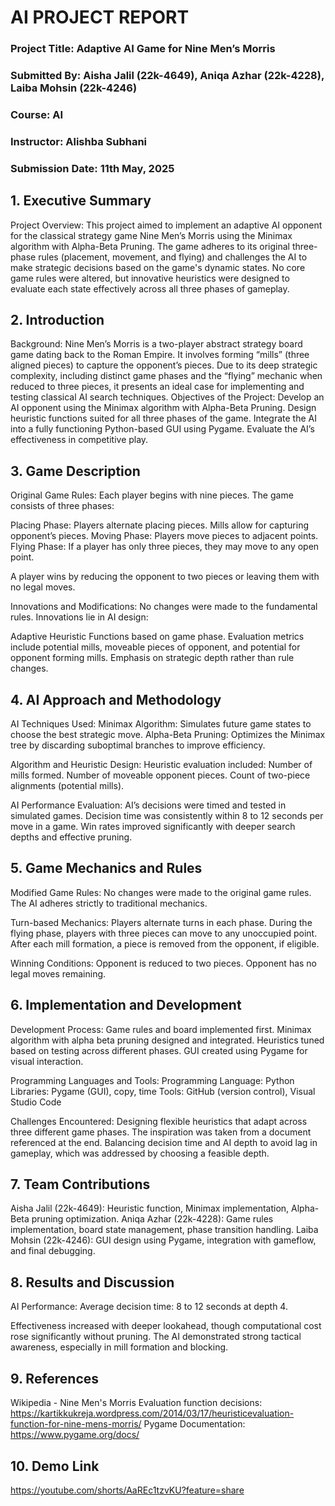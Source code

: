 # AI PROJECT REPORT
### Project Title: Adaptive AI Game for Nine Men’s Morris
### Submitted By: Aisha Jalil (22k-4649), Aniqa Azhar (22k-4228), Laiba Mohsin (22k-4246)
### Course: AI
### Instructor: Alishba Subhani
### Submission Date: 11th May, 2025

## 1. Executive Summary
Project Overview:
This project aimed to implement an adaptive AI opponent for the classical strategy game Nine Men’s Morris using the Minimax algorithm with Alpha-Beta Pruning. The game adheres to its original three-phase rules (placement, movement, and flying) and challenges the AI to make strategic decisions based on the game's dynamic states. No core game rules were altered, but innovative heuristics were designed to evaluate each state effectively across all three phases of gameplay.
## 2. Introduction
Background:
Nine Men’s Morris is a two-player abstract strategy board game dating back to the Roman Empire. It involves forming “mills” (three aligned pieces) to capture the opponent’s pieces. Due to its deep strategic complexity, including distinct game phases and the “flying” mechanic when reduced to three pieces, it presents an ideal case for implementing and testing classical AI search techniques.
Objectives of the Project:
Develop an AI opponent using the Minimax algorithm with Alpha-Beta Pruning.
Design heuristic functions suited for all three phases of the game.
Integrate the AI into a fully functioning Python-based GUI using Pygame.
Evaluate the AI’s effectiveness in competitive play.
## 3. Game Description
Original Game Rules:
Each player begins with nine pieces.
The game consists of three phases:


Placing Phase: Players alternate placing pieces. Mills allow for capturing opponent’s pieces.
Moving Phase: Players move pieces to adjacent points.
Flying Phase: If a player has only three pieces, they may move to any open point.


A player wins by reducing the opponent to two pieces or leaving them with no legal moves.


Innovations and Modifications:
No changes were made to the fundamental rules.
Innovations lie in AI design:


Adaptive Heuristic Functions based on game phase.
Evaluation metrics include potential mills, moveable pieces of opponent, and potential for opponent forming mills.
Emphasis on strategic depth rather than rule changes.


## 4. AI Approach and Methodology
AI Techniques Used:
Minimax Algorithm: Simulates future game states to choose the best strategic move.
Alpha-Beta Pruning: Optimizes the Minimax tree by discarding suboptimal branches to improve efficiency.


Algorithm and Heuristic Design:
 Heuristic evaluation included:
Number of mills formed.
Number of moveable opponent pieces.
Count of two-piece alignments (potential mills).


AI Performance Evaluation:
AI’s decisions were timed and tested in simulated games.
Decision time was consistently within 8 to 12 seconds per move in a game.
Win rates improved significantly with deeper search depths and effective pruning.



## 5. Game Mechanics and Rules
Modified Game Rules:
No changes were made to the original game rules.
The AI adheres strictly to traditional mechanics.


Turn-based Mechanics:
Players alternate turns in each phase.
During the flying phase, players with three pieces can move to any unoccupied point.
After each mill formation, a piece is removed from the opponent, if eligible.


Winning Conditions:
Opponent is reduced to two pieces.
Opponent has no legal moves remaining.

## 6. Implementation and Development
Development Process:
Game rules and board implemented first.
Minimax algorithm with alpha beta pruning designed and integrated.
Heuristics tuned based on testing across different phases.
GUI created using Pygame for visual interaction.


Programming Languages and Tools:
Programming Language: Python
Libraries: Pygame (GUI), copy, time
Tools: GitHub (version control), Visual Studio Code


Challenges Encountered:
Designing flexible heuristics that adapt across three different game phases. The inspiration was taken from a document referenced at the end.
Balancing decision time and AI depth to avoid lag in gameplay, which was addressed by choosing a feasible depth.








## 7. Team Contributions
Aisha Jalil (22k-4649): Heuristic function, Minimax implementation, Alpha-Beta pruning optimization.
Aniqa Azhar (22k-4228): Game rules implementation, board state management, phase transition handling.
Laiba Mohsin (22k-4246): GUI design using Pygame, integration with gameflow, and final debugging.


## 8. Results and Discussion
AI Performance:
Average decision time: 8 to 12 seconds at depth 4.

Effectiveness increased with deeper lookahead, though computational cost rose significantly without pruning.
The AI demonstrated strong tactical awareness, especially in mill formation and blocking.


## 9. References
Wikipedia - Nine Men's Morris
Evaluation function decisions: https://kartikkukreja.wordpress.com/2014/03/17/heuristicevaluation-function-for-nine-mens-morris/
Pygame Documentation: https://www.pygame.org/docs/

## 10. Demo Link
https://youtube.com/shorts/AaREc1tzvKU?feature=share


